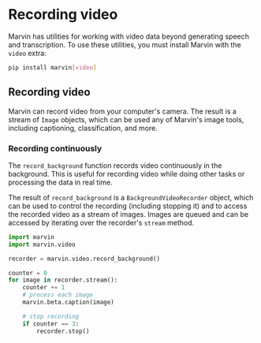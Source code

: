 # Recording video

Marvin has utilities for working with video data beyond generating speech and transcription. To use these utilities, you must install Marvin with the `video` extra:

```bash
pip install marvin[video]
```

## Recording video

Marvin can record video from your computer's camera. The result is a stream of `Image` objects, which can be used any of Marvin's image tools, including captioning, classification, and more.

### Recording continuously

The `record_background` function records video continuously in the background. This is useful for recording video while doing other tasks or processing the data in real time.

The result of `record_background` is a `BackgroundVideoRecorder` object, which can be used to control the recording (including stopping it) and to access the recorded video as a stream of images. Images are queued and can be accessed by iterating over the recorder's `stream` method.

```python
import marvin
import marvin.video

recorder = marvin.video.record_background()

counter = 0
for image in recorder.stream():
    counter += 1
    # process each image
    marvin.beta.caption(image)

    # stop recording
    if counter == 3:
        recorder.stop()
```